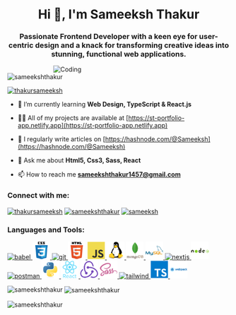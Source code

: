 <h1 align="center">Hi 👋, I'm Sameeksh Thakur</h1>
<h3 align="center">Passionate Frontend Developer with a keen eye for user-centric design and a knack for transforming creative ideas into stunning, functional web applications.</h3>
<img align="right" alt="Coding" width=400 src="https://i.pinimg.com/originals/75/e7/ef/75e7ef7aa27009befb076509382b86b8.gif">

<p align="left"> <img src="https://komarev.com/ghpvc/?username=sameekshthakur&label=Profile%20views&color=0e75b6&style=flat" alt="sameekshthakur" /> </p>

<p align="left"> <a href="https://twitter.com/thakursameeksh" target="blank"><img src="https://img.shields.io/twitter/follow/thakursameeksh?logo=twitter&style=for-the-badge" alt="thakursameeksh" /></a> </p>

- 🌱 I’m currently learning **Web Design, TypeScript & React.js**

- 👨‍💻 All of my projects are available at [https://st-portfolio-app.netlify.app](https://st-portfolio-app.netlify.app)

- 📝 I regularly write articles on [https://hashnode.com/@Sameeksh](https://hashnode.com/@Sameeksh)

- 💬 Ask me about **Html5, Css3, Sass, React**

- 📫 How to reach me **sameekshthakur1457@gmail.com**

<h3 align="left">Connect with me:</h3>
<p align="left">
<a href="https://twitter.com/thakursameeksh" target="blank"><img align="center" src="https://raw.githubusercontent.com/rahuldkjain/github-profile-readme-generator/master/src/images/icons/Social/twitter.svg" alt="thakursameeksh" height="30" width="40" /></a>
<a href="https://linkedin.com/in/sameekshthakur" target="blank"><img align="center" src="https://raw.githubusercontent.com/rahuldkjain/github-profile-readme-generator/master/src/images/icons/Social/linked-in-alt.svg" alt="sameekshthakur" height="30" width="40" /></a>
<a href="https://hashnode.com/sameeksh" target="blank"><img align="center" src="https://raw.githubusercontent.com/rahuldkjain/github-profile-readme-generator/master/src/images/icons/Social/hashnode.svg" alt="sameeksh" height="30" width="40" /></a>
</p>

<h3 align="left">Languages and Tools:</h3>
<p align="left"> <a href="https://babeljs.io/" target="_blank" rel="noreferrer"> <img src="https://www.vectorlogo.zone/logos/babeljs/babeljs-icon.svg" alt="babel" width="40" height="40"/> </a> <a href="https://www.w3schools.com/css/" target="_blank" rel="noreferrer"> <img src="https://raw.githubusercontent.com/devicons/devicon/master/icons/css3/css3-original-wordmark.svg" alt="css3" width="40" height="40"/> </a> <a href="https://git-scm.com/" target="_blank" rel="noreferrer"> <img src="https://www.vectorlogo.zone/logos/git-scm/git-scm-icon.svg" alt="git" width="40" height="40"/> </a> <a href="https://www.w3.org/html/" target="_blank" rel="noreferrer"> <img src="https://raw.githubusercontent.com/devicons/devicon/master/icons/html5/html5-original-wordmark.svg" alt="html5" width="40" height="40"/> </a> <a href="https://developer.mozilla.org/en-US/docs/Web/JavaScript" target="_blank" rel="noreferrer"> <img src="https://raw.githubusercontent.com/devicons/devicon/master/icons/javascript/javascript-original.svg" alt="javascript" width="40" height="40"/> </a> <a href="https://www.linux.org/" target="_blank" rel="noreferrer"> <img src="https://raw.githubusercontent.com/devicons/devicon/master/icons/linux/linux-original.svg" alt="linux" width="40" height="40"/> </a> <a href="https://www.mongodb.com/" target="_blank" rel="noreferrer"> <img src="https://raw.githubusercontent.com/devicons/devicon/master/icons/mongodb/mongodb-original-wordmark.svg" alt="mongodb" width="40" height="40"/> </a> <a href="https://www.mysql.com/" target="_blank" rel="noreferrer"> <img src="https://raw.githubusercontent.com/devicons/devicon/master/icons/mysql/mysql-original-wordmark.svg" alt="mysql" width="40" height="40"/> </a> <a href="https://nextjs.org/" target="_blank" rel="noreferrer"> <img src="https://cdn.worldvectorlogo.com/logos/nextjs-2.svg" alt="nextjs" width="40" height="40"/> </a> <a href="https://nodejs.org" target="_blank" rel="noreferrer"> <img src="https://raw.githubusercontent.com/devicons/devicon/master/icons/nodejs/nodejs-original-wordmark.svg" alt="nodejs" width="40" height="40"/> </a> <a href="https://postman.com" target="_blank" rel="noreferrer"> <img src="https://www.vectorlogo.zone/logos/getpostman/getpostman-icon.svg" alt="postman" width="40" height="40"/> </a> <a href="https://www.python.org" target="_blank" rel="noreferrer"> <img src="https://raw.githubusercontent.com/devicons/devicon/master/icons/python/python-original.svg" alt="python" width="40" height="40"/> </a> <a href="https://reactjs.org/" target="_blank" rel="noreferrer"> <img src="https://raw.githubusercontent.com/devicons/devicon/master/icons/react/react-original-wordmark.svg" alt="react" width="40" height="40"/> </a> <a href="https://redux.js.org" target="_blank" rel="noreferrer"> <img src="https://raw.githubusercontent.com/devicons/devicon/master/icons/redux/redux-original.svg" alt="redux" width="40" height="40"/> </a> <a href="https://sass-lang.com" target="_blank" rel="noreferrer"> <img src="https://raw.githubusercontent.com/devicons/devicon/master/icons/sass/sass-original.svg" alt="sass" width="40" height="40"/> </a> <a href="https://tailwindcss.com/" target="_blank" rel="noreferrer"> <img src="https://www.vectorlogo.zone/logos/tailwindcss/tailwindcss-icon.svg" alt="tailwind" width="40" height="40"/> </a> <a href="https://www.typescriptlang.org/" target="_blank" rel="noreferrer"> <img src="https://raw.githubusercontent.com/devicons/devicon/master/icons/typescript/typescript-original.svg" alt="typescript" width="40" height="40"/> </a> <a href="https://webpack.js.org" target="_blank" rel="noreferrer"> <img src="https://raw.githubusercontent.com/devicons/devicon/d00d0969292a6569d45b06d3f350f463a0107b0d/icons/webpack/webpack-original-wordmark.svg" alt="webpack" width="40" height="40"/> </a> </p>

<p><img align="left" src="https://github-readme-stats.vercel.app/api/top-langs?username=sameekshthakur&show_icons=true&locale=en&layout=compact" alt="sameekshthakur" /></p>

<p>&nbsp;<img align="center" src="https://github-readme-stats.vercel.app/api?username=sameekshthakur&show_icons=true&locale=en" alt="sameekshthakur" /></p>

<p><img align="center" src="https://github-readme-streak-stats.herokuapp.com/?user=sameekshthakur&" alt="sameekshthakur" /></p>

